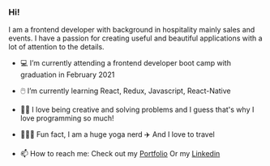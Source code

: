 ### Hi!

I am a frontend developer with background in hospitality mainly sales and events. 
I have a passion for creating useful and beautiful applications with a lot of attention to the details. 

- 💻 I’m currently attending a frontend developer boot camp with graduation in February 2021
- 🖱️ I’m currently learning React, Redux, Javascript, React-Native
- 👩‍💻 I love being creative and solving problems and I guess that's why I love programming so much!
- 🧘🏻‍♀️ Fun fact, I am a huge yoga nerd  ✈️ And I love to travel

- 📫 How to reach me: 
  Check out my [Portfolio](https://andreaosmar.netlify.app/)
  Or my [Linkedin](https://www.linkedin.com/in/andrea-osmar/)
